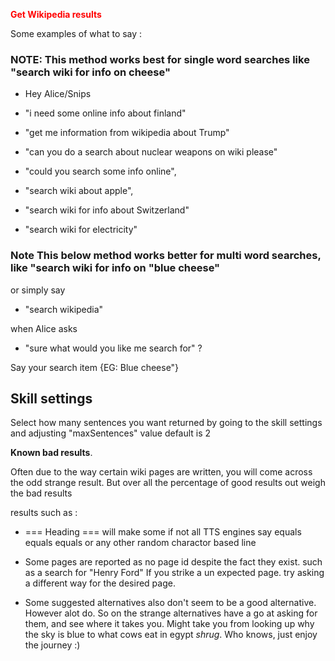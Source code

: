 <span style="color: #ff0000;"><strong>Get Wikipedia results</strong></span>

Some examples of what to say : 

### NOTE: This method works best for single word searches like "search wiki for info on cheese"
- Hey Alice/Snips

- "i need some online info about finland"
- "get me information from wikipedia about Trump"
- "can you do a search about nuclear weapons on wiki please"
- "could you search some info online",
- "search wiki about apple",
- "search wiki for info about Switzerland"
- "search wiki for electricity"

### Note This below method works better for multi word searches, like "search wiki for info on "blue cheese"

or simply say 

- "search wikipedia"
 
when Alice asks
 
 - "sure what would you like me search for" ? 

Say your search item {EG: Blue cheese"}

## Skill settings

Select how many sentences you want returned by going to the skill settings and adjusting "maxSentences" value
default is 2

**Known bad results**. 

Often due to the way certain wiki pages are written, you will come across the odd strange result. 
But over all the percentage of good results out weigh the bad results

results such as :

- === Heading === will make some if not all TTS engines say equals equals equals or any other random charactor
 based line

- Some pages are reported as no page id despite the fact they exist. such as a search for "Henry Ford" 
If you strike a un expected page. try asking a different way for the desired page.

- Some suggested alternatives also don't seem to be a good alternative. However alot do. 
So on the strange alternatives have a go at asking for them, and see where it takes you. 
Might take you from looking up why the sky is blue to what cows eat in egypt *shrug*. Who knows, 
just enjoy the journey :)
